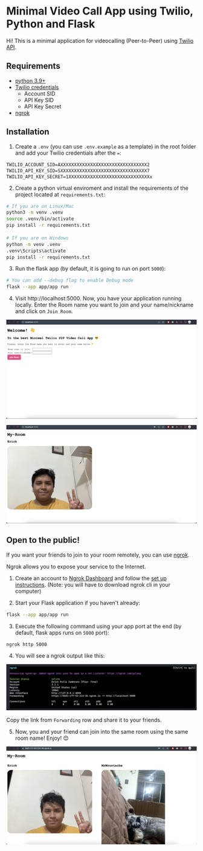 # Minimal Video Call App using Twilio, Python and Flask

Hi! This is a minimal application for videocalling (Peer-to-Peer) using [Twilio API](https://www.twilio.com/docs/).

## Requirements
- [python 3.9+](https://www.python.org/downloads/)
- [Twilio credentials](https://support.twilio.com/hc/en-us/articles/9318455807771-API-Keys-and-How-to-Change-Them)
    - Account SID
    - API Key SID
    - API Key Secret
- [ngrok](https://ngrok.com/)

## Installation

1. Create a `.env` (you can use `.env.example` as a template) in the root folder and add your Twilio credentials after the `=`:

```
TWILIO_ACCOUNT_SID=AXXXXXXXXXXXXXXXXXXXXXXXXXXXXXXXX2
TWILIO_API_KEY_SID=SXXXXXXXXXXXXXXXXXXXXXXXXXXXXXXXX7
TWILIO_API_KEY_SECRET=1XXXXXXXXXXXXXXXXXXXXXXXXXXXXXXx
```

2. Create a python virtual enviroment and install the requirements of the project located at `requirements.txt`:

```bash
# If you are on Linux/Mac
python3 -m venv .venv
source .venv/bin/activate
pip install -r requirements.txt

# If you are on Windows
python -m venv .venv
.venv\Scripts\activate
pip install -r requirements.txt
```

3. Run the flask app (by default, it is going to run on port `5000`):

```bash
# You can add --debug flag to enable Debug mode
flask --app app/app run
```

4. Visit http://localhost:5000. Now, you have your application running locally. Enter the Room name you want to join and your name/nickname and click on `Join Room`.

![Local Welcome Page](assets/local_welcome_page.png)

![Local Room](assets/local_room.png)


## Open to the public!

If you want your friends to join to your room remotely, you can use [ngrok](https://ngrok.com/).

Ngrok allows you to expose your service to the Internet.

1. Create an account to [Ngrok Dashboard](https://dashboard.ngrok.com/login) and follow the [set up instructions](https://dashboard.ngrok.com/get-started/setup). (Note: you will have to download ngrok cli in your computer)

2. Start your Flask application if you haven't already:

```bash
flask --app app/app run
```

3. Execute the following command using your app port at the end (by default, flask apps runs on `5000` port):

```bash
ngrok http 5000
```

4. You will see a ngrok output like this:

![Ngrok output](assets/ngrok_output.png)

Copy the link from `Forwarding` row and share it to your friends.

5. Now, you and your friend can join into the same room using the same room name! Enjoy! 😊

![Ngrok room](assets/ngrok_room.png)
